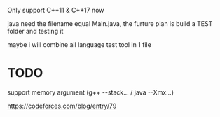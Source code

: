 Only support C++11 & C++17 now

java need the filename equal Main.java, the furture plan is build a TEST folder and testing it

maybe i will combine all language test tool in 1 file

# TODO

support memory argument (g++ --stack... / java --Xmx...)

https://codeforces.com/blog/entry/79

